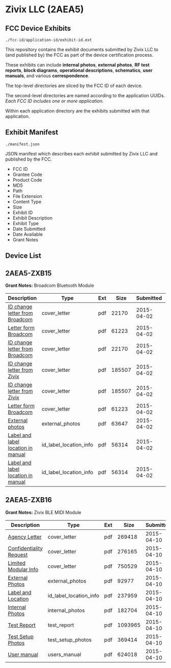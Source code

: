 # Zivix LLC (2AEA5)
## FCC Device Exhibits

```
./fcc-id/application-id/exhibit-id.ext
```

This repository contains the exhibit documents submitted by Zivix LLC to (and published by) the FCC as part of the device certification process.

These exhibits can include **internal photos**, **external photos**, **RF test reports**, **block diagrams**, **operational descriptions**, **schematics**, **user manuals**, and various **correspondence**.

The top-level directories are sliced by the FCC ID of each device.

The second-level directories are named according to the application UUIDs. *Each FCC ID includes one or more application.*

Within each application directory are the exhibits submitted with that application. 

## Exhibit Manifest

```
./manifest.json
```

JSON manifest which describes each exhibit submitted by Zivix LLC and published by the FCC.

- FCC ID
- Grantee Code
- Product Code
- MD5
- Path
- File Extension
- Content Type
- Size
- Exhibit ID
- Exhibit Description
- Exhibit Type
- Date Submitted
- Date Available
- Grant Notes

## Device List
## 2AEA5-ZXB15
**Grant Notes:** Broadcom Bluetooth Module

| Description | Type | Ext | Size | Submitted | Available |
| ----------- | ---- | --- | ---- | --------- | --------- |
| [ID change letter from Broadcom](2AEA5-ZXB15/d61f9d54a6b25d4df196ae5fae165fba/2574032.pdf) | cover_letter | pdf | 22170 | 2015-04-02 | 2015-04-02 |
| [Letter form Broadcom](2AEA5-ZXB15/d61f9d54a6b25d4df196ae5fae165fba/2574035.pdf) | cover_letter | pdf | 61223 | 2015-04-02 | 2015-04-02 |
| [ID change letter from Broadcom](2AEA5-ZXB15/d61f9d54a6b25d4df196ae5fae165fba/2574032.pdf) | cover_letter | pdf | 22170 | 2015-04-02 | 2015-04-02 |
| [ID change letter from Zivix](2AEA5-ZXB15/d61f9d54a6b25d4df196ae5fae165fba/2574033.pdf) | cover_letter | pdf | 185507 | 2015-04-02 | 2015-04-02 |
| [ID change letter from Zivix](2AEA5-ZXB15/d61f9d54a6b25d4df196ae5fae165fba/2574033.pdf) | cover_letter | pdf | 185507 | 2015-04-02 | 2015-04-02 |
| [Letter form Broadcom](2AEA5-ZXB15/d61f9d54a6b25d4df196ae5fae165fba/2574035.pdf) | cover_letter | pdf | 61223 | 2015-04-02 | 2015-04-02 |
| [External photos](2AEA5-ZXB15/d61f9d54a6b25d4df196ae5fae165fba/2112701.pdf) | external_photos | pdf | 63647 | 2015-04-02 | 2015-04-02 |
| [Label and label location in manual](2AEA5-ZXB15/d61f9d54a6b25d4df196ae5fae165fba/2574034.pdf) | id_label_location_info | pdf | 56314 | 2015-04-02 | 2015-04-02 |
| [Label and label location in manual](2AEA5-ZXB15/d61f9d54a6b25d4df196ae5fae165fba/2574034.pdf) | id_label_location_info | pdf | 56314 | 2015-04-02 | 2015-04-02 |
## 2AEA5-ZXB16
**Grant Notes:** Zivix BLE MIDI Module

| Description | Type | Ext | Size | Submitted | Available |
| ----------- | ---- | --- | ---- | --------- | --------- |
| [Agency Letter](2AEA5-ZXB16/ec02477cfbb5b3ad3adf8b8517907744/2581364.pdf) | cover_letter | pdf | 269418 | 2015-04-10 | 2015-04-10 |
| [Confidentiality Request](2AEA5-ZXB16/ec02477cfbb5b3ad3adf8b8517907744/2581365.pdf) | cover_letter | pdf | 276165 | 2015-04-10 | 2015-04-10 |
| [Limited Modular Info](2AEA5-ZXB16/ec02477cfbb5b3ad3adf8b8517907744/2581366.pdf) | cover_letter | pdf | 750529 | 2015-04-10 | 2015-04-10 |
| [External Photos](2AEA5-ZXB16/ec02477cfbb5b3ad3adf8b8517907744/2581367.pdf) | external_photos | pdf | 92977 | 2015-04-10 | 2015-04-10 |
| [Label and Location](2AEA5-ZXB16/ec02477cfbb5b3ad3adf8b8517907744/2581368.pdf) | id_label_location_info | pdf | 237959 | 2015-04-10 | 2015-04-10 |
| [Internal Photos](2AEA5-ZXB16/ec02477cfbb5b3ad3adf8b8517907744/2581369.pdf) | internal_photos | pdf | 182704 | 2015-04-10 | 2015-04-10 |
| [Test Report](2AEA5-ZXB16/ec02477cfbb5b3ad3adf8b8517907744/2581372.pdf) | test_report | pdf | 1093965 | 2015-04-10 | 2015-04-10 |
| [Test Setup Photos](2AEA5-ZXB16/ec02477cfbb5b3ad3adf8b8517907744/2581373.pdf) | test_setup_photos | pdf | 369414 | 2015-04-10 | 2015-04-10 |
| [User manual](2AEA5-ZXB16/ec02477cfbb5b3ad3adf8b8517907744/2581374.pdf) | users_manual | pdf | 624018 | 2015-04-10 | 2015-04-10 |
